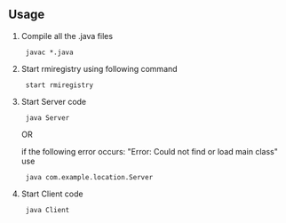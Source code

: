 ## Usage
1. Compile all the .java files

        javac *.java

2. Start rmiregistry using following command

        start rmiregistry

3. Start Server code

        java Server
    
    OR
    
    if the following error occurs: "Error: Could not find or load main class" use

        java com.example.location.Server

4. Start Client code

        java Client


